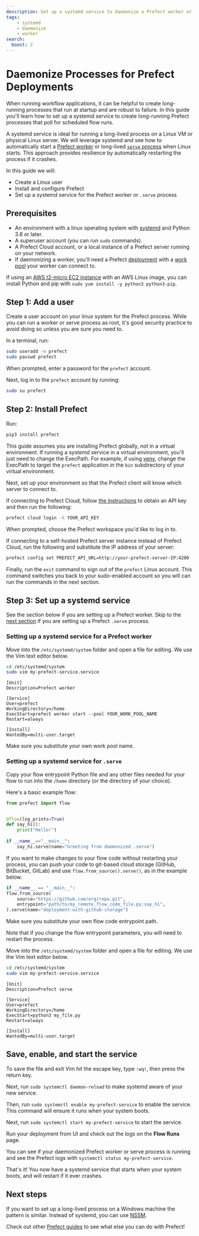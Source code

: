 ```yaml
---
description: Set up a systemd service to daemonize a Prefect worker or create a long-running deployment serve process
tags:
    - systemd
    - daemonize
    - worker
search:
  boost: 2
---
```


# Daemonize Processes for Prefect Deployments

When running workflow applications, it can be helpful to create long-running processes that run at startup and are robust to failure.
In this guide you'll learn how to set up a systemd service to create long-running Prefect processes that poll for scheduled flow runs.

A systemd service is ideal for running a long-lived process on a Linux VM or physical Linux server.
We will leverage systemd and see how to automatically start a [Prefect worker](/concepts/work-pools/#worker-overview) or long-lived [`serve` process](/concepts/flows/#serving-a-flow) when Linux starts.
This approach provides resilience by automatically restarting the process if it crashes.

In this guide we will:

* Create a Linux user
* Install and configure Prefect
* Set up a systemd service for the Prefect worker or `.serve` process

## Prerequisites

* An environment with a linux operating system with [systemd](https://systemd.io/) and Python 3.8 or later.
* A superuser account (you can run `sudo` commands).
* A Prefect Cloud account, or a local instance of a Prefect server running on your network.
* If daemonizing a worker, you'll need a Prefect [deployment](/concepts/deployments/) with a [work pool](/concepts/work-pools/) your worker can connect to.

If using an [AWS t2-micro EC2 instance](https://aws.amazon.com/ec2/instance-types/t2/) with an AWS Linux image, you can install Python and pip with `sudo yum install -y python3 python3-pip`.

## Step 1: Add a user

Create a user account on your linux system for the Prefect process.
While you can run a worker or serve process as root, it's good security practice to avoid doing so unless you are sure you need to.

In a terminal, run:

```bash
sudo useradd -m prefect
sudo passwd prefect
```

When prompted, enter a password for the `prefect` account.

Next, log in to the `prefect` account by running:

```bash
sudo su prefect
```

## Step 2: Install Prefect

Run:

```bash
pip3 install prefect
```

This guide assumes you are installing Prefect globally, not in a virtual environment.
If running a systemd service in a virtual environment, you'll just need to change the ExecPath.
For example, if using [venv](https://docs.python.org/3/library/venv.html), change the ExecPath to target the `prefect` application in the `bin` subdirectory of your virtual environment.

Next, set up your environment so that the Prefect client will know which server to connect to.

If connecting to Prefect Cloud, follow [the instructions](https://docs.prefect.io/ui/cloud-getting-started/#create-an-api-key) to obtain an API key and then run the following:

```bash
prefect cloud login -k YOUR_API_KEY
```

When prompted, choose the Prefect workspace you'd like to log in to.

If connecting to a self-hosted Prefect server instance instead of Prefect Cloud, run the following and substitute the IP address of your server:

```bash
prefect config set PREFECT_API_URL=http://your-prefect-server-IP:4200
```

Finally, run the `exit` command to sign out of the `prefect` Linux account.
This command switches you back to your sudo-enabled account so you will can run the commands in the next section.

## Step 3: Set up a systemd service

See the section below if you are setting up a Prefect worker.
Skip to the [next section]() if you are setting up a Prefect `.serve` process.

### Setting up a systemd service for a Prefect worker

Move into the `/etc/systemd/system` folder and open a file for editing.
We use the Vim text editor below.

```bash
cd /etc/systemd/system
sudo vim my-prefect-service.service
```

```title="my-prefect-service.service"
[Unit]
Description=Prefect worker

[Service]
User=prefect
WorkingDirectory=/home
ExecStart=prefect worker start --pool YOUR_WORK_POOL_NAME
Restart=always

[Install]
WantedBy=multi-user.target
```

Make sure you substitute your own work pool name.

### Setting up a systemd service for `.serve`

Copy your flow entrypoint Python file and any other files needed for your flow to run into the `/home` directory (or the directory of your choice).

Here's a basic example flow:

```python title="my_file.py"
from prefect import flow


@flow(log_prints=True)
def say_hi():
    print("Hello!")
    
if __name__=="__main__":
    say_hi.serve(name="Greeting from daemonized .serve")
```

If you want to make changes to your flow code without restarting your process, you can push your code to git-based cloud storage (GitHub, BitBucket, GitLab) and use `flow.from_source().serve()`, as in the example below.

```python title="my_remote_flow_code_file.py"
if __name__ == "__main__":
flow.from_source(
    source="https://github.com/org/repo.git",
    entrypoint="path/to/my_remote_flow_code_file.py:say_hi",
).serve(name="deployment-with-github-storage")
```

Make sure you substitute your own flow code entrypoint path.

Note that if you change the flow entrypoint parameters, you will need to restart the process.

Move into the `/etc/systemd/system` folder and open a file for editing.
We use the Vim text editor below.

```bash
cd /etc/systemd/system
sudo vim my-prefect-service.service
```

```title="my-prefect-service.service"
[Unit]
Description=Prefect serve 

[Service]
User=prefect
WorkingDirectory=/home
ExecStart=python3 my_file.py
Restart=always

[Install]
WantedBy=multi-user.target
```

## Save, enable, and start the service

To save the file and exit Vim hit the escape key, type `:wq!`, then press the return key.

Next, run `sudo systemctl daemon-reload` to make systemd aware of your new service.

Then, run `sudo systemctl enable my-prefect-service` to enable the service.
This command will ensure it runs when your system boots.

Next, run `sudo systemctl start my-prefect-service` to start the service.

Run your deployment from UI and check out the logs on the **Flow Runs** page.

You can see if your daemonized Prefect worker or serve process is running and see the Prefect logs with `systemctl status my-prefect-service`.

That's it!
You now have a systemd service that starts when your system boots, and will restart if it ever crashes.

## Next steps

If you want to set up a long-lived process on a Windows machine the pattern is similar.
Instead of systemd, you can use [NSSM](https://nssm.cc/).

Check out other [Prefect guides](/guides/) to see what else you can do with Prefect!
